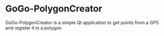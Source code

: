 # GoGo-PolygonCreator
GoGo-PolygonCreator is a simple Qt application to get points from a GPS and register it in a polygon.
